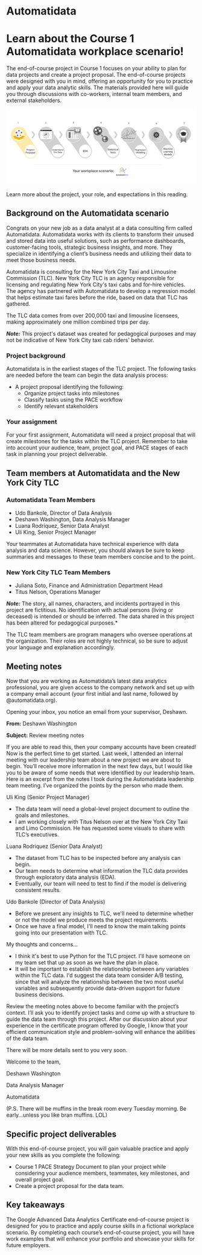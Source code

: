 # Automatidata

# **Learn about the Course 1 Automatidata workplace scenario!**

The end-of-course project in Course 1 focuses on your ability to plan for data projects and create a project proposal. The end-of-course projects were designed with you in mind, offering an opportunity for you to practice and apply your data analytic skills. The materials provided here will guide you through discussions with co-workers, internal team members, and external stakeholders.

![Seven course icons with course 1 highlighted and an Automatidata logo.](./assets/Automatidata1.png)

Learn more about the project, your role, and expectations in this reading.

## **Background on the Automatidata scenario**

Congrats on your new job as a data analyst at a data consulting firm called Automatidata. Automatidata works with its clients to transform their unused and stored data into useful solutions, such as performance dashboards, customer-facing tools, strategic business insights, and more. They specialize in identifying a client’s business needs and utilizing their data to meet those business needs.

Automatidata is consulting for the New York City Taxi and Limousine Commission (TLC). New York City TLC is an agency responsible for licensing and regulating New York City's taxi cabs and for-hire vehicles. The agency has partnered with Automatidata to develop a regression model that helps estimate taxi fares before the ride, based on data that TLC has gathered.

The TLC data comes from over 200,000 taxi and limousine licensees, making approximately one million combined trips per day.

***Note:*** This project's dataset was created for pedagogical purposes and may not be indicative of New York City taxi cab riders' behavior.

### **Project background**

Automatidata is in the earliest stages of the TLC project. The following tasks are needed before the team can begin the data analysis process:

* A project proposal identifying the following:
  * Organize project tasks into milestones
  * Classify tasks using the PACE workflow
  * Identify relevant stakeholders

### **Your assignment**

For your first assignment, Automatidata will need a project proposal that will create milestones for the tasks within the TLC project. Remember to take into account your audience, team, project goal, and PACE stages of each task in planning your project deliverable.

## **Team members at Automatidata and the New York City TLC**

### **Automatidata Team Members**

* Udo Bankole, Director of Data Analysis
* Deshawn Washington, Data Analysis Manager
* Luana Rodriquez, Senior Data Analyst
* Uli King, Senior Project Manager

Your teammates at Automatidata have technical experience with data analysis and data science. However, you should always be sure to keep summaries and messages to these team members concise and to the point.

### **New York City TLC Team Members**

* Juliana Soto, Finance and Administration Department Head
* Titus Nelson, Operations Manager

***Note:*** The story, all names, characters, and incidents portrayed in this project are fictitious. No identification with actual persons (living or deceased) is intended or should be inferred. The data shared in this project has been altered for pedagogical purposes.*

The TLC team members are program managers who oversee operations at the organization. Their roles are not highly technical, so be sure to adjust your language and explanation accordingly.

## **Meeting notes**

Now that you are working as Automatidata’s latest data analytics professional, you are given access to the company network and set up with a company email account (your first initial and last name, followed by @automatidata.org).

Opening your inbox, you notice an email from your supervisor, Deshawn.

**From:** Deshawn Washington

**Subject:** Review meeting notes

If you are able to read this, then your company accounts have been created! Now is the perfect time to get started. Last week, I attended an internal meeting with our leadership team about a new project we are about to begin. You’ll receive more information in the next few days, but I would like you to be aware of some needs that were identified by our leadership team. Here is an excerpt from the notes I took during the Automatidata leadership team meeting. I’ve organized the points by the person who made them.

Uli King  (Senior Project Manager)

* The data team will need a global-level project document to outline the goals and milestones.
* I am working closely with Titus Nelson over at the New York City Taxi and Limo Commission. He has requested some visuals to share with TLC’s executives.

Luana Rodriquez (Senior Data Analyst)

* The dataset from TLC has to be inspected before any analysis can begin.
* Our team needs to determine what information the TLC data provides through exploratory data analysis (EDA).
* Eventually, our team will need to test to find if the model is delivering consistent results.

Udo Bankole (Director of Data Analysis)

* Before we present any insights to TLC, we'll need to determine whether or not the model we produce meets the project requirements.
* Once we have a final model, I'll need to know the main talking points going into our presentation with TLC.

My thoughts and concerns…

* I think it's best to use Python for the TLC project. I'll have someone on my team set that up as soon as we have the plan in place.
* It will be important to establish the relationship between any variables within the TLC data. I'd suggest the data team consider A/B testing, since that will analyze the relationship between the two most useful variables and subsequently provide data-driven support for future business decisions.

Review the meeting notes above to become familiar with the project’s context. I’ll ask you to identify project tasks and come up with a structure to guide the data team through this project. After our discussion about your experience in the certificate program offered by Google, I know that your efficient communication style and problem-solving will enhance the abilities of the data team.

There will be more details sent to you very soon.

Welcome to the team,

Deshawn Washington

Data Analysis Manager

Automatidata

(P.S. There will be muffins in the break room every Tuesday morning. Be early…unless you like bran muffins. LOL)

## **Specific project deliverables**

With this end-of-course project, you will gain valuable practice and apply your new skills as you complete the following:

* Course 1 PACE Strategy Document to plan your project while considering your audience members, teammates, key milestones, and overall project goal.
* Create a project proposal for the data team.

## **Key takeaways**

The Google Advanced Data Analytics Certificate end-of-course project is designed for you to practice and apply course skills in a fictional workplace scenario. By completing each course’s end-of-course project, you will have work examples that will enhance your portfolio and showcase your skills for future employers.
